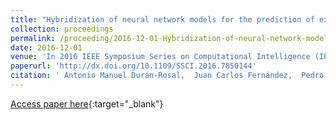 ```yaml
---
title: "Hybridization of neural network models for the prediction of extreme significant wave height segments"
collection: proceedings
permalink: /proceeding/2016-12-01-Hybridization-of-neural-network-models-for-the-prediction-of-extreme-significant-wave-height-segments
date: 2016-12-01
venue: 'In 2016 IEEE Symposium Series on Computational Intelligence (IEEE SSCI 2016)'
paperurl: 'http://dx.doi.org/10.1109/SSCI.2016.7850144'
citation: ' Antonio Manuel Durán-Rosal,  Juan Carlos Fernández,  Pedro Antonio Gutiérrez,  César Hervás-Martínez, &quot;Hybridization of neural network models for the prediction of extreme significant wave height segments.&quot; In 2016 IEEE Symposium Series on Computational Intelligence (IEEE SSCI 2016), 2016, Athens, Greece, pp.1--8.'
---
```

[Access paper here](http://dx.doi.org/10.1109/SSCI.2016.7850144){:target="_blank"}
